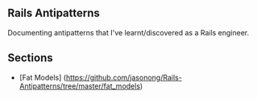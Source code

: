 Rails Antipatterns
------------------

Documenting antipatterns that I've learnt/discovered as a Rails engineer.

Sections
--------

* [Fat Models] (https://github.com/jasonong/Rails-Antipatterns/tree/master/fat_models)
